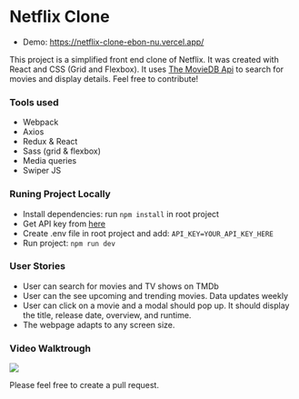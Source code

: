 # Netflix Clone

- Demo: <https://netflix-clone-ebon-nu.vercel.app/>

This project is a simplified front end clone of Netflix. It was created with React and CSS (Grid and Flexbox). It uses [The MovieDB Api](https://www.themoviedb.org/documentation/api) to search for movies and display details. Feel free to contribute!

### Tools used

- Webpack
- Axios
- Redux & React
- Sass (grid & flexbox)
- Media queries
- Swiper JS

### Runing Project Locally

- Install dependencies: run `npm install` in root project
- Get API key from [here](https://www.themoviedb.org/documentation/api)
- Create .env file in root project and add: `API_KEY=YOUR_API_KEY_HERE`
- Run project: `npm run dev`

### User Stories

- User can search for movies and TV shows on TMDb
- User can the see upcoming and trending movies. Data updates weekly
- User can click on a movie and a modal should pop up. It should display the title, release date, overview, and runtime.
- The webpage adapts to any screen size.

### Video Walktrough

![](https://github.com/AndresXI/Netflix-Clone/blob/master/netflix-demo.gif?raw=true)

Please feel free to create a pull request.

